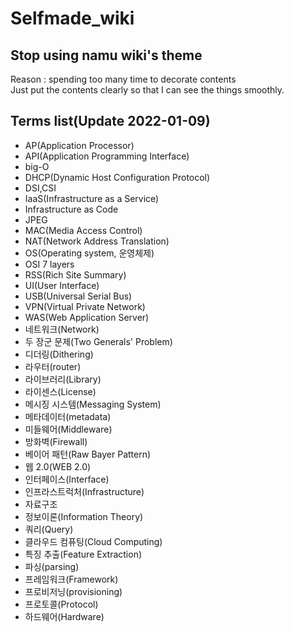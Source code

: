 # Selfmade_wiki
## **Stop using namu wiki's theme**  
Reason : spending too many time to decorate contents  
Just put the contents clearly so that I can see the things smoothly.  

## Terms list(Update 2022-01-09)
- AP(Application Processor)
- API(Application Programming Interface)
- big-O
- DHCP(Dynamic Host Configuration Protocol)
- DSI,CSI
- IaaS(Infrastructure as a Service)
- Infrastructure as Code
- JPEG
- MAC(Media Access Control)
- NAT(Network Address Translation)
- OS(Operating system, 운영체제)
- OSI 7 layers
- RSS(Rich Site Summary)
- UI(User Interface)
- USB(Universal Serial Bus)
- VPN(Virtual Private Network)
- WAS(Web Application Server)
- 네트워크(Network)
- 두 장군 문제(Two Generals' Problem)
- 디더링(Dithering)
- 라우터(router)
- 라이브러리(Library)
- 라이센스(License)
- 메시징 시스템(Messaging System)
- 메타데이터(metadata)
- 미들웨어(Middleware)
- 방화벽(Firewall)
- 베이어 패턴(Raw Bayer Pattern)
- 웹 2.0(WEB 2.0)
- 인터페이스(Interface)
- 인프라스트럭처(Infrastructure)
- 자료구조
- 정보이론(Information Theory)
- 쿼리(Query)
- 클라우드 컴퓨팅(Cloud Computing)
- 특징 추출(Feature Extraction)
- 파싱(parsing)
- 프레임워크(Framework)
- 프로비저닝(provisioning)
- 프로토콜(Protocol)
- 하드웨어(Hardware)


